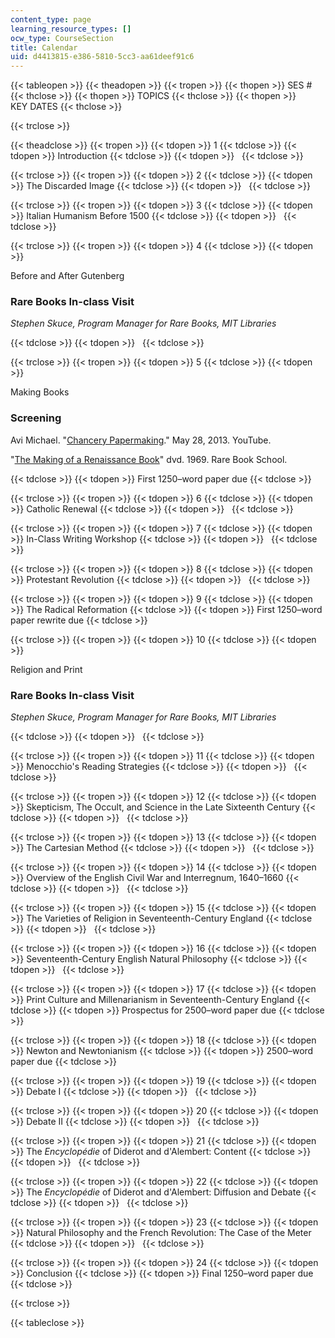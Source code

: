 ```yaml
---
content_type: page
learning_resource_types: []
ocw_type: CourseSection
title: Calendar
uid: d4413815-e386-5810-5cc3-aa61deef91c6
---
```


{{< tableopen >}}
{{< theadopen >}}
{{< tropen >}}
{{< thopen >}}
SES #
{{< thclose >}}
{{< thopen >}}
TOPICS
{{< thclose >}}
{{< thopen >}}
KEY DATES
{{< thclose >}}

{{< trclose >}}

{{< theadclose >}}
{{< tropen >}}
{{< tdopen >}}
1
{{< tdclose >}}
{{< tdopen >}}
Introduction
{{< tdclose >}}
{{< tdopen >}}
 
{{< tdclose >}}

{{< trclose >}}
{{< tropen >}}
{{< tdopen >}}
2
{{< tdclose >}}
{{< tdopen >}}
The Discarded Image
{{< tdclose >}}
{{< tdopen >}}
 
{{< tdclose >}}

{{< trclose >}}
{{< tropen >}}
{{< tdopen >}}
3
{{< tdclose >}}
{{< tdopen >}}
Italian Humanism Before 1500
{{< tdclose >}}
{{< tdopen >}}
 
{{< tdclose >}}

{{< trclose >}}
{{< tropen >}}
{{< tdopen >}}
4
{{< tdclose >}}
{{< tdopen >}}


Before and After Gutenberg

### Rare Books In-class Visit

_Stephen Skuce, Program Manager for Rare Books, MIT Libraries_


{{< tdclose >}}
{{< tdopen >}}
 
{{< tdclose >}}

{{< trclose >}}
{{< tropen >}}
{{< tdopen >}}
5
{{< tdclose >}}
{{< tdopen >}}


Making Books

### Screening

Avi Michael. "[Chancery Papermaking](https://www.youtube.com/watch?v=e-PmfdV_cZU)." May 28, 2013. YouTube.

"[The Making of a Renaissance Book](https://www.youtube.com/watch?v=ZHprwjOJIn8)" dvd. 1969. Rare Book School.


{{< tdclose >}}
{{< tdopen >}}
First 1250–word paper due
{{< tdclose >}}

{{< trclose >}}
{{< tropen >}}
{{< tdopen >}}
6
{{< tdclose >}}
{{< tdopen >}}
Catholic Renewal
{{< tdclose >}}
{{< tdopen >}}
 
{{< tdclose >}}

{{< trclose >}}
{{< tropen >}}
{{< tdopen >}}
7
{{< tdclose >}}
{{< tdopen >}}
In-Class Writing Workshop
{{< tdclose >}}
{{< tdopen >}}
 
{{< tdclose >}}

{{< trclose >}}
{{< tropen >}}
{{< tdopen >}}
8
{{< tdclose >}}
{{< tdopen >}}
Protestant Revolution
{{< tdclose >}}
{{< tdopen >}}
 
{{< tdclose >}}

{{< trclose >}}
{{< tropen >}}
{{< tdopen >}}
9
{{< tdclose >}}
{{< tdopen >}}
The Radical Reformation
{{< tdclose >}}
{{< tdopen >}}
First 1250–word paper rewrite due
{{< tdclose >}}

{{< trclose >}}
{{< tropen >}}
{{< tdopen >}}
10
{{< tdclose >}}
{{< tdopen >}}


Religion and Print

### Rare Books In-class Visit

_Stephen Skuce, Program Manager for Rare Books, MIT Libraries_


{{< tdclose >}}
{{< tdopen >}}
 
{{< tdclose >}}

{{< trclose >}}
{{< tropen >}}
{{< tdopen >}}
11
{{< tdclose >}}
{{< tdopen >}}
Menocchio's Reading Strategies
{{< tdclose >}}
{{< tdopen >}}
 
{{< tdclose >}}

{{< trclose >}}
{{< tropen >}}
{{< tdopen >}}
12
{{< tdclose >}}
{{< tdopen >}}
Skepticism, The Occult, and Science in the Late Sixteenth Century
{{< tdclose >}}
{{< tdopen >}}
 
{{< tdclose >}}

{{< trclose >}}
{{< tropen >}}
{{< tdopen >}}
13
{{< tdclose >}}
{{< tdopen >}}
The Cartesian Method
{{< tdclose >}}
{{< tdopen >}}
 
{{< tdclose >}}

{{< trclose >}}
{{< tropen >}}
{{< tdopen >}}
14
{{< tdclose >}}
{{< tdopen >}}
Overview of the English Civil War and Interregnum, 1640–1660
{{< tdclose >}}
{{< tdopen >}}
 
{{< tdclose >}}

{{< trclose >}}
{{< tropen >}}
{{< tdopen >}}
15
{{< tdclose >}}
{{< tdopen >}}
The Varieties of Religion in Seventeenth-Century England
{{< tdclose >}}
{{< tdopen >}}
 
{{< tdclose >}}

{{< trclose >}}
{{< tropen >}}
{{< tdopen >}}
16
{{< tdclose >}}
{{< tdopen >}}
Seventeenth-Century English Natural Philosophy
{{< tdclose >}}
{{< tdopen >}}
 
{{< tdclose >}}

{{< trclose >}}
{{< tropen >}}
{{< tdopen >}}
17
{{< tdclose >}}
{{< tdopen >}}
Print Culture and Millenarianism in Seventeenth-Century England
{{< tdclose >}}
{{< tdopen >}}
Prospectus for 2500–word paper due
{{< tdclose >}}

{{< trclose >}}
{{< tropen >}}
{{< tdopen >}}
18
{{< tdclose >}}
{{< tdopen >}}
Newton and Newtonianism
{{< tdclose >}}
{{< tdopen >}}
2500–word paper due
{{< tdclose >}}

{{< trclose >}}
{{< tropen >}}
{{< tdopen >}}
19
{{< tdclose >}}
{{< tdopen >}}
Debate I
{{< tdclose >}}
{{< tdopen >}}
 
{{< tdclose >}}

{{< trclose >}}
{{< tropen >}}
{{< tdopen >}}
20
{{< tdclose >}}
{{< tdopen >}}
Debate II
{{< tdclose >}}
{{< tdopen >}}
 
{{< tdclose >}}

{{< trclose >}}
{{< tropen >}}
{{< tdopen >}}
21
{{< tdclose >}}
{{< tdopen >}}
The _Encyclopédie_ of Diderot and d'Alembert: Content
{{< tdclose >}}
{{< tdopen >}}
 
{{< tdclose >}}

{{< trclose >}}
{{< tropen >}}
{{< tdopen >}}
22
{{< tdclose >}}
{{< tdopen >}}
The _Encyclopédie_ of Diderot and d'Alembert: Diffusion and Debate
{{< tdclose >}}
{{< tdopen >}}
 
{{< tdclose >}}

{{< trclose >}}
{{< tropen >}}
{{< tdopen >}}
23
{{< tdclose >}}
{{< tdopen >}}
Natural Philosophy and the French Revolution: The Case of the Meter
{{< tdclose >}}
{{< tdopen >}}
 
{{< tdclose >}}

{{< trclose >}}
{{< tropen >}}
{{< tdopen >}}
24
{{< tdclose >}}
{{< tdopen >}}
Conclusion
{{< tdclose >}}
{{< tdopen >}}
Final 1250–word paper due
{{< tdclose >}}

{{< trclose >}}

{{< tableclose >}}